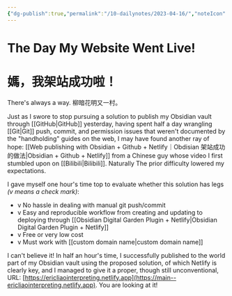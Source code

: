 ```yaml
---
{"dg-publish":true,"permalink":"/10-dailynotes/2023-04-16/","noteIcon":"2","created":"","updated":""}
---
```


# The Day My Website Went Live!
# 媽，我架站成功啦！

There's always a way. 柳暗花明又一村。

Just as I swore to stop pursuing a solution to publish my Obsidian vault through [[GitHub\|GitHub]] yesterday, having spent half a day wrangling [[Git\|Git]] push, commit, and permission issues that weren't documented by the "handholding" guides on the web, I may have found another ray of hope: [[Web publishing with Obsidian + Github + Netlify｜Obdisian 架站成功的做法\|Obsidian + Github + Netlify]] from a Chinese guy whose video I first stumbled upon on [[Bilibili\|Bilibili]]. Naturally The prior difficulty lowered my expectations.

I gave myself one hour's time top to evaluate whether this solution has legs *(v means a check mark)*:
- v No hassle in dealing with manual git push/commit
- v Easy and reproducible workflow from creating and updating to deploying through [[Obsidian Digital Garden Plugin + Netlify\|Obsidian Digital Garden Plugin + Netlify]]
- v Free or very low cost
- v Must work with [[custom domain name\|custom domain name]]

I can't believe it! In half an hour's time, I successfully published to the world part of my Obsidian vault using the proposed solution, of which Netlify is clearly key, and I managed to give it a proper, though still unconventional, URL: [https://ericliaointerpreting.netlify.app](https://main--ericliaointerpreting.netlify.app). You are looking at it!